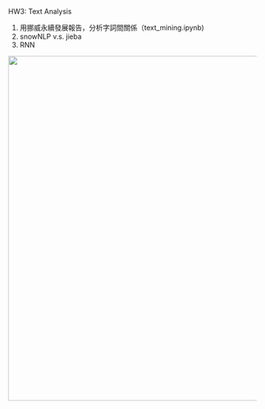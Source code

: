 HW3: Text Analysis
1. 用挪威永續發展報告，分析字詞間關係（text_mining.ipynb)
2. snowNLP v.s. jieba
3. RNN
<p align="center">
  <img src="CoreNLP.jpg" width=700"/>
</p>
